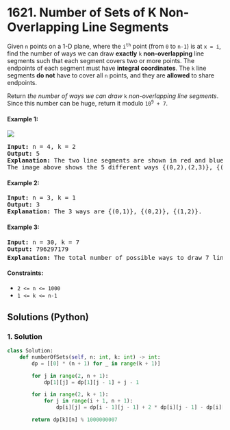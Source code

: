 # 1621. Number of Sets of K Non-Overlapping Line Segments
Given `n` points on a 1-D plane, where the <code>i<sup>th</sup></code> point (from `0` to `n-1`) is at `x = i`, find the number of ways we can draw **exactly** `k` **non-overlapping** line segments such that each segment covers two or more points. The endpoints of each segment must have **integral coordinates**. The `k` line segments **do not** have to cover all `n` points, and they are **allowed** to share endpoints.

Return *the number of ways we can draw* `k` *non-overlapping line segments*. Since this number can be huge, return it modulo <code>10<sup>9</sup> + 7</code>.

#### Example 1:
![](https://assets.leetcode.com/uploads/2020/09/07/ex1.png)
<pre>
<strong>Input:</strong> n = 4, k = 2
<strong>Output:</strong> 5
<strong>Explanation:</strong> The two line segments are shown in red and blue.
The image above shows the 5 different ways {(0,2),(2,3)}, {(0,1),(1,3)}, {(0,1),(2,3)}, {(1,2),(2,3)}, {(0,1),(1,2)}.
</pre>

#### Example 2:
<pre>
<strong>Input:</strong> n = 3, k = 1
<strong>Output:</strong> 3
<strong>Explanation:</strong> The 3 ways are {(0,1)}, {(0,2)}, {(1,2)}.
</pre>

#### Example 3:
<pre>
<strong>Input:</strong> n = 30, k = 7
<strong>Output:</strong> 796297179
<strong>Explanation:</strong> The total number of possible ways to draw 7 line segments is 3796297200. Taking this number modulo 10<sup>9</sup> + 7 gives us 796297179.
</pre>

#### Constraints:
* `2 <= n <= 1000`
* `1 <= k <= n-1`

## Solutions (Python)

### 1. Solution
```Python
class Solution:
    def numberOfSets(self, n: int, k: int) -> int:
        dp = [[0] * (n + 1) for _ in range(k + 1)]

        for j in range(2, n + 1):
            dp[1][j] = dp[1][j - 1] + j - 1

        for i in range(2, k + 1):
            for j in range(i + 1, n + 1):
                dp[i][j] = dp[i - 1][j - 1] + 2 * dp[i][j - 1] - dp[i][j - 2]

        return dp[k][n] % 1000000007
```
